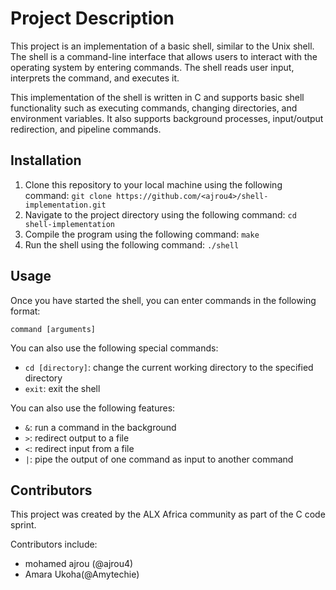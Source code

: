 <!DOCTYPE html>
<html>
<head>
	<title>README - Shell Implementation Project</title>
</head>
<body>
	<h1>Project Description</h1>
	<p>This project is an implementation of a basic shell, similar to the Unix shell. The shell is a command-line interface that allows users to interact with the operating system by entering commands. The shell reads user input, interprets the command, and executes it.</p>
  <p>This implementation of the shell is written in C and supports basic shell functionality such as executing commands, changing directories, and environment variables. It also supports background processes, input/output redirection, and pipeline commands.</p>

<h2>Installation</h2>
<ol>
	<li>Clone this repository to your local machine using the following command:
		<code>git clone https://github.com/&lt;ajrou4&gt;/shell-implementation.git</code></li>
	<li>Navigate to the project directory using the following command:
		<code>cd shell-implementation</code></li>
	<li>Compile the program using the following command:
		<code>make</code></li>
	<li>Run the shell using the following command:
		<code>./shell</code></li>
</ol>

<h2>Usage</h2>
<p>Once you have started the shell, you can enter commands in the following format:</p>
<code>command [arguments]</code>

<p>You can also use the following special commands:</p>
<ul>
	<li><code>cd [directory]</code>: change the current working directory to the specified directory</li>
	<li><code>exit</code>: exit the shell</li>
</ul>

<p>You can also use the following features:</p>
<ul>
	<li><code>&amp;</code>: run a command in the background</li>
	<li><code>&gt;</code>: redirect output to a file</li>
	<li><code>&lt;</code>: redirect input from a file</li>
	<li><code>|</code>: pipe the output of one command as input to another command</li>
</ul>

<h2>Contributors</h2>
<p>This project was created by the ALX Africa community as part of the C code sprint.</p>
<p>Contributors include:</p>
<ul>
	<li>mohamed ajrou (@ajrou4)</li>
	<li>Amara Ukoha(@Amytechie)</li>
</ul>
</body>
</html>
